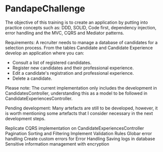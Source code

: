 # PandapeChallenge


The objective of this training is to create an application by putting into practice concepts such as:
DDD, SOLID, Code first, dependency injection, error handling and the MVC, CQRS and Mediator patterns.

Requirements: 
A recruiter needs to manage a database of candidates for a selection process. 
From the tables Candidate and Candidate Experience develop an application where you can:

- Consult a list of registered candidates. 
- Register new candidates and their professional experience. 
- Edit a candidate's registration and professional experience. 
- Delete a candidate.

Please note: 
The current implementation only includes the development in CandidatesController, 
understanding this as a model to be followed in CandidateExperiencesController.

Pending development: 
Many artefacts are still to be developed, however, it is worth mentioning some artefacts that I consider necessary in the next development steps. 

Replicate CQRS implementation on CandidateExperiencesController
Pagination Sorting and Filtering
Implement Validation Rules 
Globar error handling 
Create custom errors for Error Handling
Saving logs in database 
Sensitive information management with encryption

